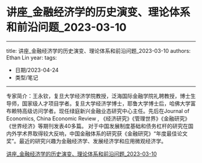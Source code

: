 # 讲座_金融经济学的历史演变、理论体系和前沿问题_2023-03-10


---
title: 讲座_金融经济学的历史演变、理论体系和前沿问题_2023-03-10
authors: Ethan Lin
year:
tags:
  - 日期/2023-04-24 
  - 类型/笔记 
---




专家简介：王永钦，复旦大学经济学院教授，泛海国际金融学院礼聘教授，博士生导师，国家级人才项目学者。复旦大学经济学博士，耶鲁大学博士后，哈佛大学富布赖特高级访问学者。现任绿庭新兴金融业态研究中心主任。先后在Journal of Economics, 
China Economic Review , 《经济研究》《管理世界》《金融研究》 《世界经济》等期刊发表40多篇。 对于中国发展制度基础和债务杠杆的研究在国内外学术界取得较大反响，中国金融体系的研究获《金融研究》“年度最佳论文奖”。最近的研究兴趣为金融经济学、发展经济学和应用微观经济学。

[讲座_金融经济学的历史演变、理论体系和前沿问题_2023-03-10](file:///Users/ethan/Library/CloudStorage/OneDrive-Personal/Ethan/UsefulFiles/StudyFile/经济与金融讲座/讲座_金融经济学的历史演变、理论体系和前沿问题_2023-03-10)